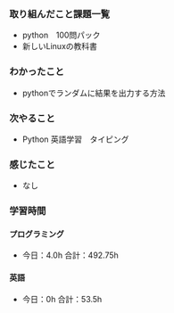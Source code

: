 ### 取り組んだこと課題一覧
- python　100問パック
- 新しいLinuxの教科書
### わかったこと
- pythonでランダムに結果を出力する方法
### 次やること
- Python  英語学習　タイピング
### 感じたこと
- なし
### 学習時間
#### プログラミング
- 今日：4.0h 合計：492.75h
#### 英語
- 今日：0h 合計：53.5h